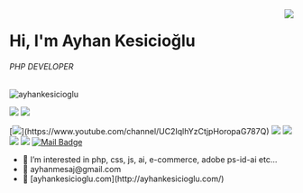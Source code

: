 <img align="right" src="https://github-readme-stats.vercel.app/api?username=ayhankesicioglu&show_icons=true" />

# Hi, I'm Ayhan Kesicioğlu
###### PHP DEVELOPER
<p align="left"> <img src="https://komarev.com/ghpvc/?username=ayhankesicioglu" alt="ayhankesicioglu" /> </p>

[![](https://img.shields.io/twitter/follow/ayhankesicioglu?style=social)](https://www.twitter.com/ayhankesicioglu)
[![](https://img.shields.io/github/followers/ayhankesicioglu?style=social)](https://www.github.com/ayhankesicioglu)


[![](https://img.shields.io/badge/youtube-%23FF0000.svg?&style=for-the-badge&logo=youtube&logoColor=white")](https://www.youtube.com/channel/UC2IqlhYzCtjpHoropaG787Q)
[![](https://img.shields.io/badge/twitter-%231DA1F2.svg?&style=for-the-badge&logo=twitter&logoColor=white)](https://www.twitter.com/ayhankesicioglu)
[![](https://img.shields.io/badge/linkedin-%230077B5.svg?&style=for-the-badge&logo=linkedin&logoColor=white)](https://www.linkedin.com/in/ayhankesicioglu/)
[![](https://img.shields.io/badge/medium-%2312100E.svg?&style=for-the-badge&logo=medium&logoColor=white)](https://medium.com/@ayhankesicioglu)
[![](https://img.shields.io/badge/instagram-%23E4405F.svg?&style=for-the-badge&logo=instagram&logoColor=white)](https://instagram.com/ayhankesicioglu)
[![Mail Badge](https://img.shields.io/badge/ayhanmesaj@gmail.com-c14438?style=for-the-badge&logo=Gmail&logoColor=white&link=mailto:ayhanmesaj@gmail.com)](mailto:ayhanmesaj@gmail.com)

<ul>
  <li>🌱 I’m interested in php, css, js, ai, e-commerce, adobe ps-id-ai etc...</li>
  <li>🌱 ayhanmesaj@gmail.com</li>
  <li>🌱 [ayhankesicioglu.com](http://ayhankesicioglu.com/)</li>
</ul>

